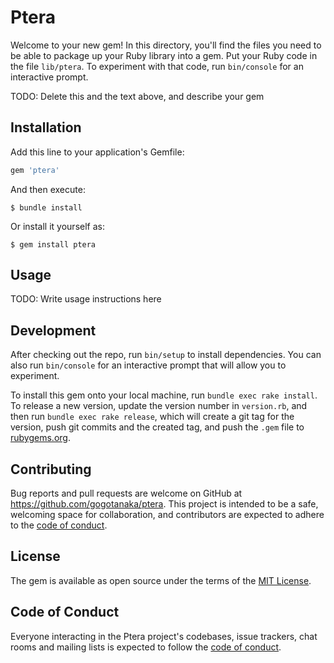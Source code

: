 # Ptera

Welcome to your new gem! In this directory, you'll find the files you need to be able to package up your Ruby library into a gem. Put your Ruby code in the file `lib/ptera`. To experiment with that code, run `bin/console` for an interactive prompt.

TODO: Delete this and the text above, and describe your gem

## Installation

Add this line to your application's Gemfile:

```ruby
gem 'ptera'
```

And then execute:

    $ bundle install

Or install it yourself as:

    $ gem install ptera

## Usage

TODO: Write usage instructions here

## Development

After checking out the repo, run `bin/setup` to install dependencies. You can also run `bin/console` for an interactive prompt that will allow you to experiment.

To install this gem onto your local machine, run `bundle exec rake install`. To release a new version, update the version number in `version.rb`, and then run `bundle exec rake release`, which will create a git tag for the version, push git commits and the created tag, and push the `.gem` file to [rubygems.org](https://rubygems.org).

## Contributing

Bug reports and pull requests are welcome on GitHub at https://github.com/gogotanaka/ptera. This project is intended to be a safe, welcoming space for collaboration, and contributors are expected to adhere to the [code of conduct](https://github.com/gogotanaka/ptera/blob/master/CODE_OF_CONDUCT.md).

## License

The gem is available as open source under the terms of the [MIT License](https://opensource.org/licenses/MIT).

## Code of Conduct

Everyone interacting in the Ptera project's codebases, issue trackers, chat rooms and mailing lists is expected to follow the [code of conduct](https://github.com/gogotanaka/ptera/blob/master/CODE_OF_CONDUCT.md).

